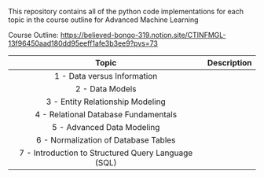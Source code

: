 This repository contains all of the python code implementations for each topic in the course outline for Advanced Machine Learning

Course Outline: https://believed-bongo-319.notion.site/CTINFMGL-13f96450aad180dd95eeff1afe3b3ee9?pvs=73

| Topic | Description | 
| :---: | :---: |       
| 1 - Data versus Information | |
| 2 - Data Models|  |
| 3 - Entity Relationship Modeling |  |
| 4 - Relational Database Fundamentals |  |
| 5 - Advanced Data Modeling |  |
| 6 - Normalization of Database Tables |  |
| 7 - Introduction to Structured Query Language (SQL) | |



